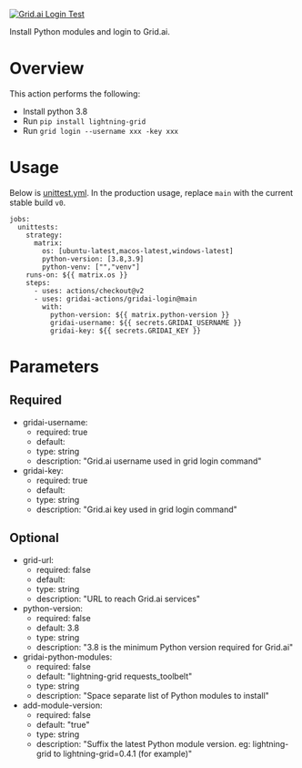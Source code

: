 [![Grid.ai Login Test](https://github.com/gridai-actions/gridai-login/actions/workflows/unittest.yml/badge.svg)](https://github.com/gridai-actions/gridai-login/actions/workflows/unittest.yml)

 Install Python modules and login to Grid.ai.  

# Overview

This action performs the following:
- Install python 3.8
- Run `pip install lightning-grid`
- Run `grid login --username xxx -key xxx`

# Usage
Below is [unittest.yml](./.github/workflows/unittest.yml). In the production usage, replace `main` with the current stable build `v0`. 

```
jobs:
  unittests:
    strategy:
      matrix:
        os: [ubuntu-latest,macos-latest,windows-latest]         
        python-version: [3.8,3.9]   
        python-venv: ["","venv"]       
    runs-on: ${{ matrix.os }}
    steps:
      - uses: actions/checkout@v2     
      - uses: gridai-actions/gridai-login@main
        with:
          python-version: ${{ matrix.python-version }}
          gridai-username: ${{ secrets.GRIDAI_USERNAME }} 
          gridai-key: ${{ secrets.GRIDAI_KEY }}  
```

# Parameters

## Required
-  gridai-username:
    - required: true
    - default:
    - type: string
    - description: "Grid.ai username used in grid login command"
-  gridai-key:
    - required: true
    - default:
    - type: string
    - description: "Grid.ai key used in grid login command"

## Optional
-  grid-url:  
    -  required: false
    -  default: 
    -  type: string
    -  description: "URL to reach Grid.ai services"
-  python-version:  
    - required: false
    - default: 3.8    
    - type: string
    - description: "3.8 is the minimum Python version required for Grid.ai"
-  gridai-python-modules:  
    - required: false
    - default: "lightning-grid requests_toolbelt"
    - type: string
    - description: "Space separate list of Python modules to install"
-  add-module-version:  
    - required: false
    - default: "true"
    - type: string
    - description: "Suffix the latest Python module version. eg: lightning-grid to lightning-grid=0.4.1 (for example)"
